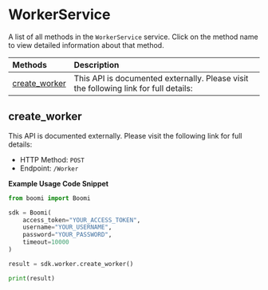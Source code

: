 # WorkerService

A list of all methods in the `WorkerService` service. Click on the method name to view detailed information about that method.

| Methods                         | Description                                                                          |
| :------------------------------ | :----------------------------------------------------------------------------------- |
| [create_worker](#create_worker) | This API is documented externally. Please visit the following link for full details: |

## create_worker

This API is documented externally. Please visit the following link for full details:

- HTTP Method: `POST`
- Endpoint: `/Worker`

**Example Usage Code Snippet**

```python
from boomi import Boomi

sdk = Boomi(
    access_token="YOUR_ACCESS_TOKEN",
    username="YOUR_USERNAME",
    password="YOUR_PASSWORD",
    timeout=10000
)

result = sdk.worker.create_worker()

print(result)
```

